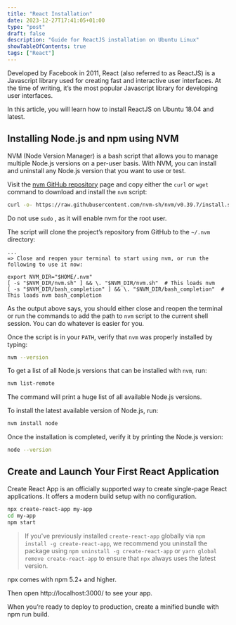 ```yaml
---
title: "React Installation"
date: 2023-12-27T17:41:05+01:00
type: "post"
draft: false 
description: "Guide for ReactJS installation on Ubuntu Linux"
showTableOfContents: true
tags: ["React"]
---
```

Developed by Facebook in 2011, React (also referred to as ReactJS) is a Javascript library used for creating fast and interactive user interfaces. At the time of writing, it’s the most popular Javascript library for developing user interfaces.

In this article, you will learn how to install ReactJS on Ubuntu 18.04 and latest.

## Installing Node.js and npm using NVM

NVM (Node Version Manager) is a bash script that allows you to manage multiple Node.js versions on a per-user basis. With NVM, you can install and uninstall any Node.js version that you want to use or test.

Visit the [nvm GitHub repository](https://github.com/nvm-sh/nvm#installing-and-updating) page and copy either the `curl` or `wget` command to download and install the `nvm` script:
```bash
curl -o- https://raw.githubusercontent.com/nvm-sh/nvm/v0.39.7/install.sh | bash
```
Do not use `sudo` , as it will enable nvm for the root user.

The script will clone the project’s repository from GitHub to the `~/.nvm` directory:
```
...
=> Close and reopen your terminal to start using nvm, or run the following to use it now:

export NVM_DIR="$HOME/.nvm"
[ -s "$NVM_DIR/nvm.sh" ] && \. "$NVM_DIR/nvm.sh"  # This loads nvm
[ -s "$NVM_DIR/bash_completion" ] && \. "$NVM_DIR/bash_completion"  # This loads nvm bash_completion
```
As the output above says, you should either close and reopen the terminal or run the commands to add the path to `nvm` script to the current shell session. You can do whatever is easier for you.

Once the script is in your `PATH`, verify that `nvm` was properly installed by typing:
```bash
nvm --version
```
To get a list of all Node.js versions that can be installed with `nvm`, run:
```bash
nvm list-remote
```
The command will print a huge list of all available Node.js versions.

To install the latest available version of Node.js, run:
```bash
nvm install node
```
Once the installation is completed, verify it by printing the Node.js version:
```bash
node --version
```
## Create and Launch Your First React Application

Create React App is an officially supported way to create single-page React applications. It offers a modern build setup with no configuration.
```bash
npx create-react-app my-app
cd my-app
npm start
```
> If you've previously installed `create-react-app` globally via `npm install -g create-react-app`, we recommend you uninstall the package using `npm uninstall -g create-react-app` or `yarn global remove create-react-app` to ensure that `npx` always uses the latest version.

npx comes with npm 5.2+ and higher.

Then open http://localhost:3000/ to see your app.

When you’re ready to deploy to production, create a minified bundle with npm run build.

